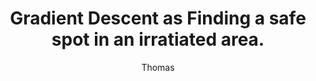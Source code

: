 ---
title: Gradient Descent as Finding a safe spot in an irratiated area.
author: Thomas
Definition: We can decrease $f$ by moving in the direction of the negative gradient. This is known as the method of steepest descent, or gradient descent. Steepest descent proposes a new point $x' = x - \epsilon \nabla_x f(x)$. Where $\epsilon$ is the learning rate, a positive scalar determining the size of the step.
Description: Gradient descent is like moving in the direction of a safer area, to a new spot. The new spot is chosen by walking in the direction of safety for some an amount of time that we decide beforehand. Once we arrive at a place with less radiation, we take a new measurement and decide on where to move next.
OriginSource: "Handmade"
Mapping:
  "updating x to x'": "Walking to a new spot"
  "Learning rate" : "Amount of time to walk in a direction"
  "Iterative property of gradient descent" : "Taking a new measurement"
ExpertRating: Mediocre
---